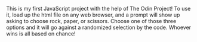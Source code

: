 This is my first JavaScript project with the help of The Odin Project!
To use it, load up the html file on any web browser, and a prompt will show up asking to choose rock, paper, or scissors. 
Choose one of those three options and it will go against a randomized selection by the code. Whoever wins is all based on chance!
